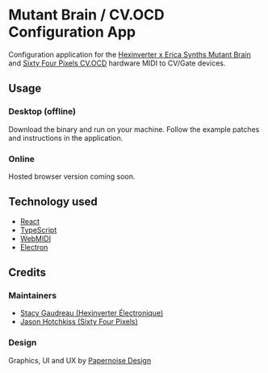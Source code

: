 # Mutant Brain / CV.OCD Configuration App

Configuration application for the [Hexinverter x Erica Synths Mutant Brain](https://www.hexinverter.net/mutant-brain) and [Sixty Four Pixels CV.OCD](https://six4pix.net/product/cvocd/) hardware MIDI to CV/Gate devices.

## Usage

### Desktop (offline)

Download the binary and run on your machine. Follow the example patches and instructions in the application.

### Online

Hosted browser version coming soon.

## Technology used

- [React](https://react.dev/)
- [TypeScript](https://www.typescriptlang.org/)
- [WebMIDI](https://webmidijs.org/)
- [Electron](https://www.electronjs.org/)

## Credits

### Maintainers

- [Stacy Gaudreau (Hexinverter Électronique)](https://stacygaudreau.com)
- [Jason Hotchkiss (Sixty Four Pixels)](https://six4pix.net)

### Design

Graphics, UI and UX by [Papernoise Design](https://papernoise.net/)
